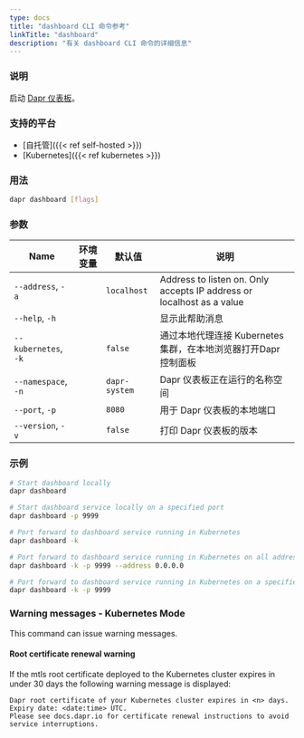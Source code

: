 ```yaml
---
type: docs
title: "dashboard CLI 命令参考"
linkTitle: "dashboard"
description: "有关 dashboard CLI 命令的详细信息"
---
```


### 说明

启动 [Dapr 仪表板](https://github.com/dapr/dashboard)。

### 支持的平台

- [自托管]({{< ref self-hosted >}})
- [Kubernetes]({{< ref kubernetes >}})

### 用法

```bash
dapr dashboard [flags]
```

### 参数

| Name                 | 环境变量 | 默认值           | 说明                                                                    |
| -------------------- | ---- | ------------- | --------------------------------------------------------------------- |
| `--address`, `-a`    |      | `localhost`   | Address to listen on. Only accepts IP address or localhost as a value |
| `--help`, `-h`       |      |               | 显示此帮助消息                                                               |
| `--kubernetes`, `-k` |      | `false`       | 通过本地代理连接 Kubernetes 集群，在本地浏览器打开Dapr 控制面板                              |
| `--namespace`, `-n`  |      | `dapr-system` | Dapr 仪表板正在运行的名称空间                                                     |
| `--port`, `-p`       |      | `8080`        | 用于 Dapr 仪表板的本地端口                                                      |
| `--version`, `-v`    |      | `false`       | 打印 Dapr 仪表板的版本                                                        |

### 示例

```bash
# Start dashboard locally
dapr dashboard

# Start dashboard service locally on a specified port
dapr dashboard -p 9999

# Port forward to dashboard service running in Kubernetes
dapr dashboard -k

# Port forward to dashboard service running in Kubernetes on all addresses on a specified port
dapr dashboard -k -p 9999 --address 0.0.0.0

# Port forward to dashboard service running in Kubernetes on a specified port
dapr dashboard -k -p 9999
```
### Warning messages - Kubernetes Mode
This command can issue warning messages.

#### Root certificate renewal warning
If the mtls root certificate deployed to the Kubernetes cluster expires in under 30 days the following warning message is displayed:

```
Dapr root certificate of your Kubernetes cluster expires in <n> days. Expiry date: <date:time> UTC. 
Please see docs.dapr.io for certificate renewal instructions to avoid service interruptions.
```